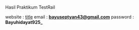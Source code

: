 Hasil Praktikum TestRail

website 	: [title](https://bsnh25.testrail.io/)
email 		: **bayuseptyan43@gmail.com**
password 	: **Bayuhidayat925_**